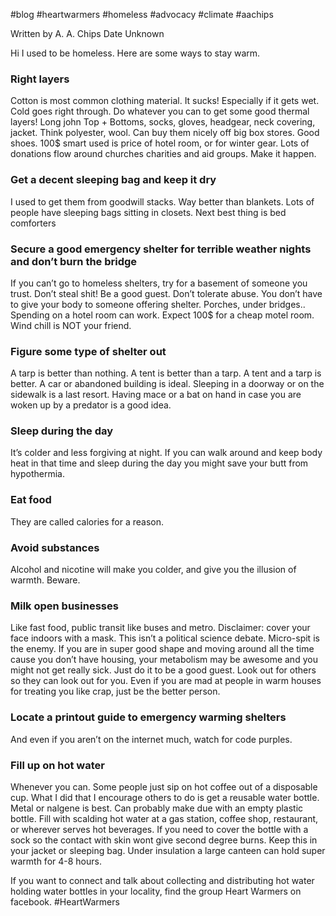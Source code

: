 #blog #heartwarmers #homeless #advocacy #climate #aachips

Written by A. A. Chips
Date Unknown

Hi I used to be homeless. Here are some ways to stay warm.

### Right layers

Cotton is most common clothing material. It sucks! Especially if it gets wet. Cold goes right through. Do whatever you can to get some good thermal layers! Long john Top + Bottoms, socks, gloves, headgear, neck covering, jacket. Think polyester, wool. Can buy them nicely off big box stores. Good shoes. 100$ smart used is price of hotel room, or for winter gear. Lots of donations flow around churches charities and aid groups. Make it happen.

### Get a decent sleeping bag and keep it dry

I used to get them from goodwill stacks. Way better than blankets. Lots of people have sleeping bags sitting in closets. Next best thing is bed comforters

### Secure a good emergency shelter for terrible weather nights and don’t burn the bridge

If you can’t go to homeless shelters, try for a basement of someone you trust. Don’t steal shit! Be a good guest. Don’t tolerate abuse. You don’t have to give your body to someone offering shelter. Porches, under bridges.. Spending on a hotel room can work. Expect 100$ for a cheap motel room. Wind chill is NOT your friend.

### Figure some type of shelter out

A tarp is better than nothing. A tent is better than a tarp. A tent and a tarp is better. A car or abandoned building is ideal. Sleeping in a doorway or on the sidewalk is a last resort. Having mace or a bat on hand in case you are woken up by a predator is a good idea.

### Sleep during the day

It’s colder and less forgiving at night. If you can walk around and keep body heat in that time and sleep during the day you might save your butt from hypothermia.

### Eat food

They are called calories for a reason.

### Avoid substances

Alcohol and nicotine will make you colder, and give you the illusion of warmth. Beware.

### Milk open businesses

Like fast food, public transit like buses and metro. Disclaimer: cover your face indoors with a mask. This isn’t a political science debate. Micro-spit is the enemy. If you are in super good shape and moving around all the time cause you don’t have housing, your metabolism may be awesome and you might not get really sick. Just do it to be a good guest. Look out for others so they can look out for you. Even if you are mad at people in warm houses for treating you like crap, just be the better person.

### Locate a printout guide to emergency warming shelters

And even if you aren’t on the internet much, watch for code purples.

### Fill up on hot water

Whenever you can. Some people just sip on hot coffee out of a disposable cup. What I did that I encourage others to do is get a reusable water bottle. Metal or nalgene is best. Can probably make due with an empty plastic bottle. Fill with scalding hot water at a gas station, coffee shop, restaurant, or wherever serves hot beverages. If you need to cover the bottle with a sock so the contact with skin wont give second degree burns. Keep this in your jacket or sleeping bag. Under insulation a large canteen can hold super warmth for 4-8 hours.

If you want to connect and talk about collecting and distributing hot water holding water bottles in your locality, find the group Heart Warmers on facebook. #HeartWarmers
